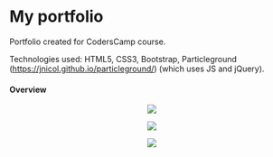 # My portfolio
Portfolio created for CodersCamp course.

Technologies used:
HTML5, CSS3, Bootstrap, Particleground (https://jnicol.github.io/particleground/) (which uses JS and jQuery).

#### Overview
<p align="center">
 <img src="https://github.com/b-robak/portfolio/raw/origin/1.PNG">
</p>

<p align="center">
 <img src="https://github.com/b-robak/portfolio/raw/origin/2.PNG">
</p>

<p align="center">
 <img src="https://github.com/b-robak/portfolio/raw/origin/3.PNG">
</p>
